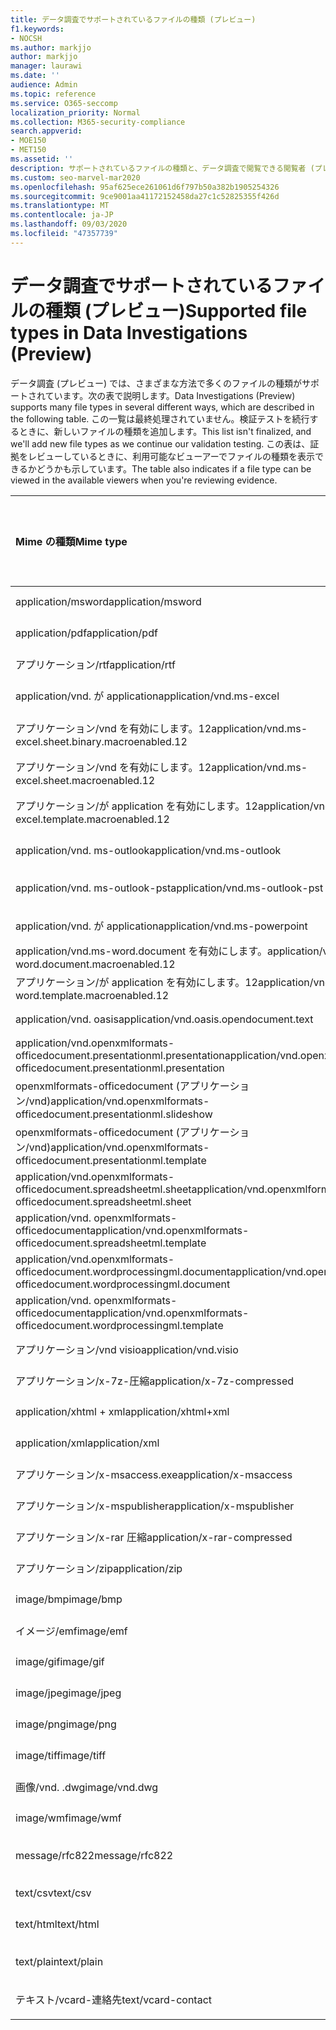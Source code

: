 ```yaml
---
title: データ調査でサポートされているファイルの種類 (プレビュー)
f1.keywords:
- NOCSH
ms.author: markjjo
author: markjjo
manager: laurawi
ms.date: ''
audience: Admin
ms.topic: reference
ms.service: O365-seccomp
localization_priority: Normal
ms.collection: M365-security-compliance
search.appverid:
- MOE150
- MET150
ms.assetid: ''
description: サポートされているファイルの種類と、データ調査で閲覧できる閲覧者 (プレビュー) を一覧にした表。
ms.custom: seo-marvel-mar2020
ms.openlocfilehash: 95af625ece261061d6f797b50a382b1905254326
ms.sourcegitcommit: 9ce9001aa41172152458da27c1c52825355f426d
ms.translationtype: MT
ms.contentlocale: ja-JP
ms.lasthandoff: 09/03/2020
ms.locfileid: "47357739"
---
```

# <a name="supported-file-types-in-data-investigations-preview"></a><span data-ttu-id="5c63f-103">データ調査でサポートされているファイルの種類 (プレビュー)</span><span class="sxs-lookup"><span data-stu-id="5c63f-103">Supported file types in Data Investigations (Preview)</span></span>

<span data-ttu-id="5c63f-104">データ調査 (プレビュー) では、さまざまな方法で多くのファイルの種類がサポートされています。次の表で説明します。</span><span class="sxs-lookup"><span data-stu-id="5c63f-104">Data Investigations (Preview) supports many file types in several different ways, which are described in the following table.</span></span> <span data-ttu-id="5c63f-105">この一覧は最終処理されていません。検証テストを続行するときに、新しいファイルの種類を追加します。</span><span class="sxs-lookup"><span data-stu-id="5c63f-105">This list isn't finalized, and we'll add new file types as we continue our validation testing.</span></span> <span data-ttu-id="5c63f-106">この表は、証拠をレビューしているときに、利用可能なビューアーでファイルの種類を表示できるかどうかも示しています。</span><span class="sxs-lookup"><span data-stu-id="5c63f-106">The table also indicates if a file type can be viewed in the available viewers when you're reviewing evidence.</span></span>

| <span data-ttu-id="5c63f-107">Mime の種類</span><span class="sxs-lookup"><span data-stu-id="5c63f-107">Mime type</span></span> | <span data-ttu-id="5c63f-108">File クラス</span><span class="sxs-lookup"><span data-stu-id="5c63f-108">File class</span></span> | <span data-ttu-id="5c63f-109">ネイティブビューアー</span><span class="sxs-lookup"><span data-stu-id="5c63f-109">Native viewer</span></span> | <span data-ttu-id="5c63f-110">テキストビューアー</span><span class="sxs-lookup"><span data-stu-id="5c63f-110">Text viewer</span></span> | <span data-ttu-id="5c63f-111">ビューアーに注釈を付ける</span><span class="sxs-lookup"><span data-stu-id="5c63f-111">Annotate viewer</span></span> | <span data-ttu-id="5c63f-112">コンテナーの抽出</span><span class="sxs-lookup"><span data-stu-id="5c63f-112">Container extraction</span></span> | <span data-ttu-id="5c63f-113">拡張機能</span><span class="sxs-lookup"><span data-stu-id="5c63f-113">Extensions</span></span> |
| :- | :- | :- | :- | :- | :- | :- |
| <span data-ttu-id="5c63f-114">application/msword</span><span class="sxs-lookup"><span data-stu-id="5c63f-114">application/msword</span></span> | <span data-ttu-id="5c63f-115">文書</span><span class="sxs-lookup"><span data-stu-id="5c63f-115">Document</span></span> | <span data-ttu-id="5c63f-116">はい</span><span class="sxs-lookup"><span data-stu-id="5c63f-116">Yes</span></span> | <span data-ttu-id="5c63f-117">はい</span><span class="sxs-lookup"><span data-stu-id="5c63f-117">Yes</span></span> | <span data-ttu-id="5c63f-118">はい</span><span class="sxs-lookup"><span data-stu-id="5c63f-118">Yes</span></span> | <span data-ttu-id="5c63f-119">いいえ</span><span class="sxs-lookup"><span data-stu-id="5c63f-119">No</span></span> | <span data-ttu-id="5c63f-120">.doc、.dat</span><span class="sxs-lookup"><span data-stu-id="5c63f-120">.doc; .dat</span></span> |
| <span data-ttu-id="5c63f-121">application/pdf</span><span class="sxs-lookup"><span data-stu-id="5c63f-121">application/pdf</span></span> | <span data-ttu-id="5c63f-122">文書</span><span class="sxs-lookup"><span data-stu-id="5c63f-122">Document</span></span> | <span data-ttu-id="5c63f-123">はい</span><span class="sxs-lookup"><span data-stu-id="5c63f-123">Yes</span></span> | <span data-ttu-id="5c63f-124">はい</span><span class="sxs-lookup"><span data-stu-id="5c63f-124">Yes</span></span> | <span data-ttu-id="5c63f-125">はい</span><span class="sxs-lookup"><span data-stu-id="5c63f-125">Yes</span></span> | <span data-ttu-id="5c63f-126">いいえ</span><span class="sxs-lookup"><span data-stu-id="5c63f-126">No</span></span> | <span data-ttu-id="5c63f-127">.pdf</span><span class="sxs-lookup"><span data-stu-id="5c63f-127">.pdf</span></span> |
| <span data-ttu-id="5c63f-128">アプリケーション/rtf</span><span class="sxs-lookup"><span data-stu-id="5c63f-128">application/rtf</span></span> | <span data-ttu-id="5c63f-129">文書</span><span class="sxs-lookup"><span data-stu-id="5c63f-129">Document</span></span> | <span data-ttu-id="5c63f-130">はい</span><span class="sxs-lookup"><span data-stu-id="5c63f-130">Yes</span></span> | <span data-ttu-id="5c63f-131">はい</span><span class="sxs-lookup"><span data-stu-id="5c63f-131">Yes</span></span> | <span data-ttu-id="5c63f-132">はい</span><span class="sxs-lookup"><span data-stu-id="5c63f-132">Yes</span></span> | <span data-ttu-id="5c63f-133">いいえ</span><span class="sxs-lookup"><span data-stu-id="5c63f-133">No</span></span> | <span data-ttu-id="5c63f-134">.rtf;。.doc</span><span class="sxs-lookup"><span data-stu-id="5c63f-134">.rtf;.doc</span></span> |
| <span data-ttu-id="5c63f-135">application/vnd. が application</span><span class="sxs-lookup"><span data-stu-id="5c63f-135">application/vnd.ms-excel</span></span> | <span data-ttu-id="5c63f-136">文書</span><span class="sxs-lookup"><span data-stu-id="5c63f-136">Document</span></span> | <span data-ttu-id="5c63f-137">はい</span><span class="sxs-lookup"><span data-stu-id="5c63f-137">Yes</span></span> | <span data-ttu-id="5c63f-138">はい</span><span class="sxs-lookup"><span data-stu-id="5c63f-138">Yes</span></span> | <span data-ttu-id="5c63f-139">はい</span><span class="sxs-lookup"><span data-stu-id="5c63f-139">Yes</span></span> | <span data-ttu-id="5c63f-140">いいえ</span><span class="sxs-lookup"><span data-stu-id="5c63f-140">No</span></span> | <span data-ttu-id="5c63f-141">.xls、.dat</span><span class="sxs-lookup"><span data-stu-id="5c63f-141">.xls; .dat</span></span> |
| <span data-ttu-id="5c63f-142">アプリケーション/vnd を有効にします。12</span><span class="sxs-lookup"><span data-stu-id="5c63f-142">application/vnd.ms-excel.sheet.binary.macroenabled.12</span></span> | <span data-ttu-id="5c63f-143">生産性/オープンドキュメント形式</span><span class="sxs-lookup"><span data-stu-id="5c63f-143">Productivity / Open Document Format</span></span> | <span data-ttu-id="5c63f-144">はい</span><span class="sxs-lookup"><span data-stu-id="5c63f-144">Yes</span></span> | <span data-ttu-id="5c63f-145">はい</span><span class="sxs-lookup"><span data-stu-id="5c63f-145">Yes</span></span> | <span data-ttu-id="5c63f-146">いいえ</span><span class="sxs-lookup"><span data-stu-id="5c63f-146">No</span></span> | <span data-ttu-id="5c63f-147">いいえ</span><span class="sxs-lookup"><span data-stu-id="5c63f-147">No</span></span> | <span data-ttu-id="5c63f-148">.xlsb</span><span class="sxs-lookup"><span data-stu-id="5c63f-148">.xlsb</span></span> |
| <span data-ttu-id="5c63f-149">アプリケーション/vnd を有効にします。12</span><span class="sxs-lookup"><span data-stu-id="5c63f-149">application/vnd.ms-excel.sheet.macroenabled.12</span></span> | <span data-ttu-id="5c63f-150">文書</span><span class="sxs-lookup"><span data-stu-id="5c63f-150">Document</span></span> | <span data-ttu-id="5c63f-151">はい</span><span class="sxs-lookup"><span data-stu-id="5c63f-151">Yes</span></span> | <span data-ttu-id="5c63f-152">はい</span><span class="sxs-lookup"><span data-stu-id="5c63f-152">Yes</span></span> | <span data-ttu-id="5c63f-153">はい</span><span class="sxs-lookup"><span data-stu-id="5c63f-153">Yes</span></span> | <span data-ttu-id="5c63f-154">いいえ</span><span class="sxs-lookup"><span data-stu-id="5c63f-154">No</span></span> | <span data-ttu-id="5c63f-155">.xlsm</span><span class="sxs-lookup"><span data-stu-id="5c63f-155">.xlsm</span></span> |
| <span data-ttu-id="5c63f-156">アプリケーション/が application を有効にします。12</span><span class="sxs-lookup"><span data-stu-id="5c63f-156">application/vnd.ms-excel.template.macroenabled.12</span></span> | <span data-ttu-id="5c63f-157">生産性/オープンドキュメント形式</span><span class="sxs-lookup"><span data-stu-id="5c63f-157">Productivity / Open Document Format</span></span> | <span data-ttu-id="5c63f-158">いいえ</span><span class="sxs-lookup"><span data-stu-id="5c63f-158">No</span></span> | <span data-ttu-id="5c63f-159">はい</span><span class="sxs-lookup"><span data-stu-id="5c63f-159">Yes</span></span> | <span data-ttu-id="5c63f-160">いいえ</span><span class="sxs-lookup"><span data-stu-id="5c63f-160">No</span></span> | <span data-ttu-id="5c63f-161">いいえ</span><span class="sxs-lookup"><span data-stu-id="5c63f-161">No</span></span> | <span data-ttu-id="5c63f-162">。 xltm</span><span class="sxs-lookup"><span data-stu-id="5c63f-162">.xltm</span></span> |
| <span data-ttu-id="5c63f-163">application/vnd. ms-outlook</span><span class="sxs-lookup"><span data-stu-id="5c63f-163">application/vnd.ms-outlook</span></span> | <span data-ttu-id="5c63f-164">生産性</span><span class="sxs-lookup"><span data-stu-id="5c63f-164">Productivity</span></span> | <span data-ttu-id="5c63f-165">いいえ</span><span class="sxs-lookup"><span data-stu-id="5c63f-165">No</span></span> | <span data-ttu-id="5c63f-166">いいえ</span><span class="sxs-lookup"><span data-stu-id="5c63f-166">No</span></span> | <span data-ttu-id="5c63f-167">いいえ</span><span class="sxs-lookup"><span data-stu-id="5c63f-167">No</span></span> | <span data-ttu-id="5c63f-168">いいえ</span><span class="sxs-lookup"><span data-stu-id="5c63f-168">No</span></span> | <span data-ttu-id="5c63f-169">.msg</span><span class="sxs-lookup"><span data-stu-id="5c63f-169">.msg</span></span> |
| <span data-ttu-id="5c63f-170">application/vnd. ms-outlook-pst</span><span class="sxs-lookup"><span data-stu-id="5c63f-170">application/vnd.ms-outlook-pst</span></span> | <span data-ttu-id="5c63f-171">生産性/コラボレーション</span><span class="sxs-lookup"><span data-stu-id="5c63f-171">Productivity / Collaboration</span></span> | <span data-ttu-id="5c63f-172">いいえ</span><span class="sxs-lookup"><span data-stu-id="5c63f-172">No</span></span> | <span data-ttu-id="5c63f-173">いいえ</span><span class="sxs-lookup"><span data-stu-id="5c63f-173">No</span></span> | <span data-ttu-id="5c63f-174">いいえ</span><span class="sxs-lookup"><span data-stu-id="5c63f-174">No</span></span> | <span data-ttu-id="5c63f-175">はい</span><span class="sxs-lookup"><span data-stu-id="5c63f-175">Yes</span></span> | <span data-ttu-id="5c63f-176">.pst</span><span class="sxs-lookup"><span data-stu-id="5c63f-176">.pst</span></span> |
| <span data-ttu-id="5c63f-177">application/vnd. が application</span><span class="sxs-lookup"><span data-stu-id="5c63f-177">application/vnd.ms-powerpoint</span></span> | <span data-ttu-id="5c63f-178">文書</span><span class="sxs-lookup"><span data-stu-id="5c63f-178">Document</span></span> | <span data-ttu-id="5c63f-179">はい</span><span class="sxs-lookup"><span data-stu-id="5c63f-179">Yes</span></span> | <span data-ttu-id="5c63f-180">はい</span><span class="sxs-lookup"><span data-stu-id="5c63f-180">Yes</span></span> | <span data-ttu-id="5c63f-181">はい</span><span class="sxs-lookup"><span data-stu-id="5c63f-181">Yes</span></span> | <span data-ttu-id="5c63f-182">いいえ</span><span class="sxs-lookup"><span data-stu-id="5c63f-182">No</span></span> | <span data-ttu-id="5c63f-183">.ppt; .pps;。なべ</span><span class="sxs-lookup"><span data-stu-id="5c63f-183">.ppt; .pps;.pot</span></span> |
| <span data-ttu-id="5c63f-184">application/vnd.ms-word.document を有効にします。</span><span class="sxs-lookup"><span data-stu-id="5c63f-184">application/vnd.ms-word.document.macroenabled.12</span></span> | <span data-ttu-id="5c63f-185">文書</span><span class="sxs-lookup"><span data-stu-id="5c63f-185">Document</span></span> | <span data-ttu-id="5c63f-186">はい</span><span class="sxs-lookup"><span data-stu-id="5c63f-186">Yes</span></span> | <span data-ttu-id="5c63f-187">はい</span><span class="sxs-lookup"><span data-stu-id="5c63f-187">Yes</span></span> | <span data-ttu-id="5c63f-188">はい</span><span class="sxs-lookup"><span data-stu-id="5c63f-188">Yes</span></span> | <span data-ttu-id="5c63f-189">いいえ</span><span class="sxs-lookup"><span data-stu-id="5c63f-189">No</span></span> | <span data-ttu-id="5c63f-190">.docm</span><span class="sxs-lookup"><span data-stu-id="5c63f-190">.docm</span></span> |
| <span data-ttu-id="5c63f-191">アプリケーション/が application を有効にします。12</span><span class="sxs-lookup"><span data-stu-id="5c63f-191">application/vnd.ms-word.template.macroenabled.12</span></span> | <span data-ttu-id="5c63f-192">文書</span><span class="sxs-lookup"><span data-stu-id="5c63f-192">Document</span></span> | <span data-ttu-id="5c63f-193">はい</span><span class="sxs-lookup"><span data-stu-id="5c63f-193">Yes</span></span> | <span data-ttu-id="5c63f-194">はい</span><span class="sxs-lookup"><span data-stu-id="5c63f-194">Yes</span></span> | <span data-ttu-id="5c63f-195">はい</span><span class="sxs-lookup"><span data-stu-id="5c63f-195">Yes</span></span> | <span data-ttu-id="5c63f-196">いいえ</span><span class="sxs-lookup"><span data-stu-id="5c63f-196">No</span></span> | <span data-ttu-id="5c63f-197">normal.dotm</span><span class="sxs-lookup"><span data-stu-id="5c63f-197">.dotm</span></span> |
| <span data-ttu-id="5c63f-198">application/vnd. oasis</span><span class="sxs-lookup"><span data-stu-id="5c63f-198">application/vnd.oasis.opendocument.text</span></span> | <span data-ttu-id="5c63f-199">文書</span><span class="sxs-lookup"><span data-stu-id="5c63f-199">Document</span></span> | <span data-ttu-id="5c63f-200">はい</span><span class="sxs-lookup"><span data-stu-id="5c63f-200">Yes</span></span> | <span data-ttu-id="5c63f-201">はい</span><span class="sxs-lookup"><span data-stu-id="5c63f-201">Yes</span></span> | <span data-ttu-id="5c63f-202">はい</span><span class="sxs-lookup"><span data-stu-id="5c63f-202">Yes</span></span> | <span data-ttu-id="5c63f-203">いいえ</span><span class="sxs-lookup"><span data-stu-id="5c63f-203">No</span></span> | <span data-ttu-id="5c63f-204">odt</span><span class="sxs-lookup"><span data-stu-id="5c63f-204">.odt;</span></span>  |
| <span data-ttu-id="5c63f-205">application/vnd.openxmlformats-officedocument.presentationml.presentation</span><span class="sxs-lookup"><span data-stu-id="5c63f-205">application/vnd.openxmlformats-officedocument.presentationml.presentation</span></span> | <span data-ttu-id="5c63f-206">文書</span><span class="sxs-lookup"><span data-stu-id="5c63f-206">Document</span></span> | <span data-ttu-id="5c63f-207">はい</span><span class="sxs-lookup"><span data-stu-id="5c63f-207">Yes</span></span> | <span data-ttu-id="5c63f-208">はい</span><span class="sxs-lookup"><span data-stu-id="5c63f-208">Yes</span></span> | <span data-ttu-id="5c63f-209">はい</span><span class="sxs-lookup"><span data-stu-id="5c63f-209">Yes</span></span> | <span data-ttu-id="5c63f-210">いいえ</span><span class="sxs-lookup"><span data-stu-id="5c63f-210">No</span></span> | <span data-ttu-id="5c63f-211">.pptx</span><span class="sxs-lookup"><span data-stu-id="5c63f-211">.pptx</span></span> |
| <span data-ttu-id="5c63f-212">openxmlformats-officedocument (アプリケーション/vnd)</span><span class="sxs-lookup"><span data-stu-id="5c63f-212">application/vnd.openxmlformats-officedocument.presentationml.slideshow</span></span> | <span data-ttu-id="5c63f-213">生産性/オープンドキュメント形式</span><span class="sxs-lookup"><span data-stu-id="5c63f-213">Productivity / Open Document Format</span></span> | <span data-ttu-id="5c63f-214">はい</span><span class="sxs-lookup"><span data-stu-id="5c63f-214">Yes</span></span> | <span data-ttu-id="5c63f-215">はい</span><span class="sxs-lookup"><span data-stu-id="5c63f-215">Yes</span></span> | <span data-ttu-id="5c63f-216">はい</span><span class="sxs-lookup"><span data-stu-id="5c63f-216">Yes</span></span> | <span data-ttu-id="5c63f-217">いいえ</span><span class="sxs-lookup"><span data-stu-id="5c63f-217">No</span></span> | <span data-ttu-id="5c63f-218">. ppsx</span><span class="sxs-lookup"><span data-stu-id="5c63f-218">.ppsx</span></span> |
| <span data-ttu-id="5c63f-219">openxmlformats-officedocument (アプリケーション/vnd)</span><span class="sxs-lookup"><span data-stu-id="5c63f-219">application/vnd.openxmlformats-officedocument.presentationml.template</span></span> | <span data-ttu-id="5c63f-220">文書</span><span class="sxs-lookup"><span data-stu-id="5c63f-220">Document</span></span> | <span data-ttu-id="5c63f-221">はい</span><span class="sxs-lookup"><span data-stu-id="5c63f-221">Yes</span></span> | <span data-ttu-id="5c63f-222">はい</span><span class="sxs-lookup"><span data-stu-id="5c63f-222">Yes</span></span> | <span data-ttu-id="5c63f-223">はい</span><span class="sxs-lookup"><span data-stu-id="5c63f-223">Yes</span></span> | <span data-ttu-id="5c63f-224">いいえ</span><span class="sxs-lookup"><span data-stu-id="5c63f-224">No</span></span> | <span data-ttu-id="5c63f-225">. potx</span><span class="sxs-lookup"><span data-stu-id="5c63f-225">.potx</span></span> |
| <span data-ttu-id="5c63f-226">application/vnd.openxmlformats-officedocument.spreadsheetml.sheet</span><span class="sxs-lookup"><span data-stu-id="5c63f-226">application/vnd.openxmlformats-officedocument.spreadsheetml.sheet</span></span> | <span data-ttu-id="5c63f-227">文書</span><span class="sxs-lookup"><span data-stu-id="5c63f-227">Document</span></span> | <span data-ttu-id="5c63f-228">はい</span><span class="sxs-lookup"><span data-stu-id="5c63f-228">Yes</span></span> | <span data-ttu-id="5c63f-229">はい</span><span class="sxs-lookup"><span data-stu-id="5c63f-229">Yes</span></span> | <span data-ttu-id="5c63f-230">はい</span><span class="sxs-lookup"><span data-stu-id="5c63f-230">Yes</span></span> | <span data-ttu-id="5c63f-231">いいえ</span><span class="sxs-lookup"><span data-stu-id="5c63f-231">No</span></span> | <span data-ttu-id="5c63f-232">.xlsx</span><span class="sxs-lookup"><span data-stu-id="5c63f-232">.xlsx</span></span> |
| <span data-ttu-id="5c63f-233">application/vnd. openxmlformats-officedocument</span><span class="sxs-lookup"><span data-stu-id="5c63f-233">application/vnd.openxmlformats-officedocument.spreadsheetml.template</span></span> | <span data-ttu-id="5c63f-234">文書</span><span class="sxs-lookup"><span data-stu-id="5c63f-234">Document</span></span> | <span data-ttu-id="5c63f-235">はい</span><span class="sxs-lookup"><span data-stu-id="5c63f-235">Yes</span></span> | <span data-ttu-id="5c63f-236">はい</span><span class="sxs-lookup"><span data-stu-id="5c63f-236">Yes</span></span> | <span data-ttu-id="5c63f-237">はい</span><span class="sxs-lookup"><span data-stu-id="5c63f-237">Yes</span></span> | <span data-ttu-id="5c63f-238">いいえ</span><span class="sxs-lookup"><span data-stu-id="5c63f-238">No</span></span> | <span data-ttu-id="5c63f-239">。 xltx</span><span class="sxs-lookup"><span data-stu-id="5c63f-239">.xltx</span></span> |
| <span data-ttu-id="5c63f-240">application/vnd.openxmlformats-officedocument.wordprocessingml.document</span><span class="sxs-lookup"><span data-stu-id="5c63f-240">application/vnd.openxmlformats-officedocument.wordprocessingml.document</span></span> | <span data-ttu-id="5c63f-241">文書</span><span class="sxs-lookup"><span data-stu-id="5c63f-241">Document</span></span> | <span data-ttu-id="5c63f-242">はい</span><span class="sxs-lookup"><span data-stu-id="5c63f-242">Yes</span></span> | <span data-ttu-id="5c63f-243">はい</span><span class="sxs-lookup"><span data-stu-id="5c63f-243">Yes</span></span> | <span data-ttu-id="5c63f-244">はい</span><span class="sxs-lookup"><span data-stu-id="5c63f-244">Yes</span></span> | <span data-ttu-id="5c63f-245">いいえ</span><span class="sxs-lookup"><span data-stu-id="5c63f-245">No</span></span> | <span data-ttu-id="5c63f-246">.docx</span><span class="sxs-lookup"><span data-stu-id="5c63f-246">.docx</span></span> |
| <span data-ttu-id="5c63f-247">application/vnd. openxmlformats-officedocument</span><span class="sxs-lookup"><span data-stu-id="5c63f-247">application/vnd.openxmlformats-officedocument.wordprocessingml.template</span></span> | <span data-ttu-id="5c63f-248">文書</span><span class="sxs-lookup"><span data-stu-id="5c63f-248">Document</span></span> | <span data-ttu-id="5c63f-249">はい</span><span class="sxs-lookup"><span data-stu-id="5c63f-249">Yes</span></span> | <span data-ttu-id="5c63f-250">はい</span><span class="sxs-lookup"><span data-stu-id="5c63f-250">Yes</span></span> | <span data-ttu-id="5c63f-251">はい</span><span class="sxs-lookup"><span data-stu-id="5c63f-251">Yes</span></span> | <span data-ttu-id="5c63f-252">いいえ</span><span class="sxs-lookup"><span data-stu-id="5c63f-252">No</span></span> | <span data-ttu-id="5c63f-253">.dotx</span><span class="sxs-lookup"><span data-stu-id="5c63f-253">.dotx</span></span> |
| <span data-ttu-id="5c63f-254">アプリケーション/vnd visio</span><span class="sxs-lookup"><span data-stu-id="5c63f-254">application/vnd.visio</span></span> | <span data-ttu-id="5c63f-255">文書</span><span class="sxs-lookup"><span data-stu-id="5c63f-255">Document</span></span> | <span data-ttu-id="5c63f-256">はい</span><span class="sxs-lookup"><span data-stu-id="5c63f-256">Yes</span></span> | <span data-ttu-id="5c63f-257">はい</span><span class="sxs-lookup"><span data-stu-id="5c63f-257">Yes</span></span> | <span data-ttu-id="5c63f-258">はい</span><span class="sxs-lookup"><span data-stu-id="5c63f-258">Yes</span></span> | <span data-ttu-id="5c63f-259">いいえ</span><span class="sxs-lookup"><span data-stu-id="5c63f-259">No</span></span> | <span data-ttu-id="5c63f-260">.vsd</span><span class="sxs-lookup"><span data-stu-id="5c63f-260">.vsd</span></span> |
| <span data-ttu-id="5c63f-261">アプリケーション/x-7z-圧縮</span><span class="sxs-lookup"><span data-stu-id="5c63f-261">application/x-7z-compressed</span></span> | <span data-ttu-id="5c63f-262">Archive/Container</span><span class="sxs-lookup"><span data-stu-id="5c63f-262">Archive / Container</span></span> | <span data-ttu-id="5c63f-263">いいえ</span><span class="sxs-lookup"><span data-stu-id="5c63f-263">No</span></span> | <span data-ttu-id="5c63f-264">いいえ</span><span class="sxs-lookup"><span data-stu-id="5c63f-264">No</span></span> | <span data-ttu-id="5c63f-265">いいえ</span><span class="sxs-lookup"><span data-stu-id="5c63f-265">No</span></span> | <span data-ttu-id="5c63f-266">はい</span><span class="sxs-lookup"><span data-stu-id="5c63f-266">Yes</span></span> | <span data-ttu-id="5c63f-267">. 7z</span><span class="sxs-lookup"><span data-stu-id="5c63f-267">.7z</span></span> |
| <span data-ttu-id="5c63f-268">application/xhtml + xml</span><span class="sxs-lookup"><span data-stu-id="5c63f-268">application/xhtml+xml</span></span> | <span data-ttu-id="5c63f-269">文書</span><span class="sxs-lookup"><span data-stu-id="5c63f-269">Document</span></span> | <span data-ttu-id="5c63f-270">はい</span><span class="sxs-lookup"><span data-stu-id="5c63f-270">Yes</span></span> | <span data-ttu-id="5c63f-271">はい</span><span class="sxs-lookup"><span data-stu-id="5c63f-271">Yes</span></span> | <span data-ttu-id="5c63f-272">はい</span><span class="sxs-lookup"><span data-stu-id="5c63f-272">Yes</span></span> | <span data-ttu-id="5c63f-273">いいえ</span><span class="sxs-lookup"><span data-stu-id="5c63f-273">No</span></span> | <span data-ttu-id="5c63f-274">xhtml</span><span class="sxs-lookup"><span data-stu-id="5c63f-274">.xhtml</span></span> |
| <span data-ttu-id="5c63f-275">application/xml</span><span class="sxs-lookup"><span data-stu-id="5c63f-275">application/xml</span></span> | <span data-ttu-id="5c63f-276">文書</span><span class="sxs-lookup"><span data-stu-id="5c63f-276">Document</span></span> | <span data-ttu-id="5c63f-277">はい</span><span class="sxs-lookup"><span data-stu-id="5c63f-277">Yes</span></span> | <span data-ttu-id="5c63f-278">はい</span><span class="sxs-lookup"><span data-stu-id="5c63f-278">Yes</span></span> | <span data-ttu-id="5c63f-279">はい</span><span class="sxs-lookup"><span data-stu-id="5c63f-279">Yes</span></span> | <span data-ttu-id="5c63f-280">いいえ</span><span class="sxs-lookup"><span data-stu-id="5c63f-280">No</span></span> | <span data-ttu-id="5c63f-281">.xml</span><span class="sxs-lookup"><span data-stu-id="5c63f-281">.xml</span></span> |
| <span data-ttu-id="5c63f-282">アプリケーション/x-msaccess.exe</span><span class="sxs-lookup"><span data-stu-id="5c63f-282">application/x-msaccess</span></span> | <span data-ttu-id="5c63f-283">文書</span><span class="sxs-lookup"><span data-stu-id="5c63f-283">Document</span></span> | <span data-ttu-id="5c63f-284">はい</span><span class="sxs-lookup"><span data-stu-id="5c63f-284">Yes</span></span> | <span data-ttu-id="5c63f-285">はい</span><span class="sxs-lookup"><span data-stu-id="5c63f-285">Yes</span></span> | <span data-ttu-id="5c63f-286">はい</span><span class="sxs-lookup"><span data-stu-id="5c63f-286">Yes</span></span> | <span data-ttu-id="5c63f-287">いいえ</span><span class="sxs-lookup"><span data-stu-id="5c63f-287">No</span></span> | <span data-ttu-id="5c63f-288">.mdb</span><span class="sxs-lookup"><span data-stu-id="5c63f-288">.mdb</span></span> |
| <span data-ttu-id="5c63f-289">アプリケーション/x-mspublisher</span><span class="sxs-lookup"><span data-stu-id="5c63f-289">application/x-mspublisher</span></span> | <span data-ttu-id="5c63f-290">文書</span><span class="sxs-lookup"><span data-stu-id="5c63f-290">Document</span></span> | <span data-ttu-id="5c63f-291">はい</span><span class="sxs-lookup"><span data-stu-id="5c63f-291">Yes</span></span> | <span data-ttu-id="5c63f-292">はい</span><span class="sxs-lookup"><span data-stu-id="5c63f-292">Yes</span></span> | <span data-ttu-id="5c63f-293">はい</span><span class="sxs-lookup"><span data-stu-id="5c63f-293">Yes</span></span> | <span data-ttu-id="5c63f-294">いいえ</span><span class="sxs-lookup"><span data-stu-id="5c63f-294">No</span></span> | <span data-ttu-id="5c63f-295">.pub</span><span class="sxs-lookup"><span data-stu-id="5c63f-295">.pub</span></span> |
| <span data-ttu-id="5c63f-296">アプリケーション/x-rar 圧縮</span><span class="sxs-lookup"><span data-stu-id="5c63f-296">application/x-rar-compressed</span></span> | <span data-ttu-id="5c63f-297">Archive/Container</span><span class="sxs-lookup"><span data-stu-id="5c63f-297">Archive / Container</span></span> | <span data-ttu-id="5c63f-298">いいえ</span><span class="sxs-lookup"><span data-stu-id="5c63f-298">No</span></span> | <span data-ttu-id="5c63f-299">いいえ</span><span class="sxs-lookup"><span data-stu-id="5c63f-299">No</span></span> | <span data-ttu-id="5c63f-300">いいえ</span><span class="sxs-lookup"><span data-stu-id="5c63f-300">No</span></span> | <span data-ttu-id="5c63f-301">はい</span><span class="sxs-lookup"><span data-stu-id="5c63f-301">Yes</span></span> | <span data-ttu-id="5c63f-302">rar</span><span class="sxs-lookup"><span data-stu-id="5c63f-302">.rar</span></span> |
| <span data-ttu-id="5c63f-303">アプリケーション/zip</span><span class="sxs-lookup"><span data-stu-id="5c63f-303">application/zip</span></span> | <span data-ttu-id="5c63f-304">Archive/Container</span><span class="sxs-lookup"><span data-stu-id="5c63f-304">Archive / Container</span></span> | <span data-ttu-id="5c63f-305">いいえ</span><span class="sxs-lookup"><span data-stu-id="5c63f-305">No</span></span> | <span data-ttu-id="5c63f-306">いいえ</span><span class="sxs-lookup"><span data-stu-id="5c63f-306">No</span></span> | <span data-ttu-id="5c63f-307">いいえ</span><span class="sxs-lookup"><span data-stu-id="5c63f-307">No</span></span> | <span data-ttu-id="5c63f-308">はい</span><span class="sxs-lookup"><span data-stu-id="5c63f-308">Yes</span></span> | <span data-ttu-id="5c63f-309">.zip</span><span class="sxs-lookup"><span data-stu-id="5c63f-309">.zip</span></span> |
| <span data-ttu-id="5c63f-310">image/bmp</span><span class="sxs-lookup"><span data-stu-id="5c63f-310">image/bmp</span></span> | <span data-ttu-id="5c63f-311">イメージ</span><span class="sxs-lookup"><span data-stu-id="5c63f-311">Image</span></span> | <span data-ttu-id="5c63f-312">はい</span><span class="sxs-lookup"><span data-stu-id="5c63f-312">Yes</span></span> | <span data-ttu-id="5c63f-313">はい</span><span class="sxs-lookup"><span data-stu-id="5c63f-313">Yes</span></span> | <span data-ttu-id="5c63f-314">はい</span><span class="sxs-lookup"><span data-stu-id="5c63f-314">Yes</span></span> | <span data-ttu-id="5c63f-315">いいえ</span><span class="sxs-lookup"><span data-stu-id="5c63f-315">No</span></span> | <span data-ttu-id="5c63f-316">.bmp</span><span class="sxs-lookup"><span data-stu-id="5c63f-316">.bmp</span></span> |
| <span data-ttu-id="5c63f-317">イメージ/emf</span><span class="sxs-lookup"><span data-stu-id="5c63f-317">image/emf</span></span> | <span data-ttu-id="5c63f-318">イメージ</span><span class="sxs-lookup"><span data-stu-id="5c63f-318">Image</span></span> | <span data-ttu-id="5c63f-319">はい</span><span class="sxs-lookup"><span data-stu-id="5c63f-319">Yes</span></span> | <span data-ttu-id="5c63f-320">はい</span><span class="sxs-lookup"><span data-stu-id="5c63f-320">Yes</span></span> | <span data-ttu-id="5c63f-321">はい</span><span class="sxs-lookup"><span data-stu-id="5c63f-321">Yes</span></span> | <span data-ttu-id="5c63f-322">いいえ</span><span class="sxs-lookup"><span data-stu-id="5c63f-322">No</span></span> | <span data-ttu-id="5c63f-323">.emf</span><span class="sxs-lookup"><span data-stu-id="5c63f-323">.emf</span></span> |
| <span data-ttu-id="5c63f-324">image/gif</span><span class="sxs-lookup"><span data-stu-id="5c63f-324">image/gif</span></span> | <span data-ttu-id="5c63f-325">文書</span><span class="sxs-lookup"><span data-stu-id="5c63f-325">Document</span></span> | <span data-ttu-id="5c63f-326">はい</span><span class="sxs-lookup"><span data-stu-id="5c63f-326">Yes</span></span> | <span data-ttu-id="5c63f-327">はい</span><span class="sxs-lookup"><span data-stu-id="5c63f-327">Yes</span></span> | <span data-ttu-id="5c63f-328">はい</span><span class="sxs-lookup"><span data-stu-id="5c63f-328">Yes</span></span> | <span data-ttu-id="5c63f-329">いいえ</span><span class="sxs-lookup"><span data-stu-id="5c63f-329">No</span></span> | <span data-ttu-id="5c63f-330">.gif</span><span class="sxs-lookup"><span data-stu-id="5c63f-330">.gif</span></span> |
| <span data-ttu-id="5c63f-331">image/jpeg</span><span class="sxs-lookup"><span data-stu-id="5c63f-331">image/jpeg</span></span> | <span data-ttu-id="5c63f-332">イメージ</span><span class="sxs-lookup"><span data-stu-id="5c63f-332">Image</span></span> | <span data-ttu-id="5c63f-333">はい</span><span class="sxs-lookup"><span data-stu-id="5c63f-333">Yes</span></span> | <span data-ttu-id="5c63f-334">はい</span><span class="sxs-lookup"><span data-stu-id="5c63f-334">Yes</span></span> | <span data-ttu-id="5c63f-335">はい</span><span class="sxs-lookup"><span data-stu-id="5c63f-335">Yes</span></span> | <span data-ttu-id="5c63f-336">いいえ</span><span class="sxs-lookup"><span data-stu-id="5c63f-336">No</span></span> | <span data-ttu-id="5c63f-337">.jpg、.jpeg、...jpgt</span><span class="sxs-lookup"><span data-stu-id="5c63f-337">.jpg; .jpeg; .dat;.jpgt</span></span> |
| <span data-ttu-id="5c63f-338">image/png</span><span class="sxs-lookup"><span data-stu-id="5c63f-338">image/png</span></span> | <span data-ttu-id="5c63f-339">イメージ</span><span class="sxs-lookup"><span data-stu-id="5c63f-339">Image</span></span> | <span data-ttu-id="5c63f-340">はい</span><span class="sxs-lookup"><span data-stu-id="5c63f-340">Yes</span></span> | <span data-ttu-id="5c63f-341">はい</span><span class="sxs-lookup"><span data-stu-id="5c63f-341">Yes</span></span> | <span data-ttu-id="5c63f-342">はい</span><span class="sxs-lookup"><span data-stu-id="5c63f-342">Yes</span></span> | <span data-ttu-id="5c63f-343">いいえ</span><span class="sxs-lookup"><span data-stu-id="5c63f-343">No</span></span> | <span data-ttu-id="5c63f-344">.png</span><span class="sxs-lookup"><span data-stu-id="5c63f-344">.png</span></span> |
| <span data-ttu-id="5c63f-345">image/tiff</span><span class="sxs-lookup"><span data-stu-id="5c63f-345">image/tiff</span></span> | <span data-ttu-id="5c63f-346">イメージ</span><span class="sxs-lookup"><span data-stu-id="5c63f-346">Image</span></span> | <span data-ttu-id="5c63f-347">はい</span><span class="sxs-lookup"><span data-stu-id="5c63f-347">Yes</span></span> | <span data-ttu-id="5c63f-348">はい</span><span class="sxs-lookup"><span data-stu-id="5c63f-348">Yes</span></span> | <span data-ttu-id="5c63f-349">はい</span><span class="sxs-lookup"><span data-stu-id="5c63f-349">Yes</span></span> | <span data-ttu-id="5c63f-350">いいえ</span><span class="sxs-lookup"><span data-stu-id="5c63f-350">No</span></span> | <span data-ttu-id="5c63f-351">.tif</span><span class="sxs-lookup"><span data-stu-id="5c63f-351">.tif</span></span> |
| <span data-ttu-id="5c63f-352">画像/vnd. .dwg</span><span class="sxs-lookup"><span data-stu-id="5c63f-352">image/vnd.dwg</span></span> | <span data-ttu-id="5c63f-353">文書</span><span class="sxs-lookup"><span data-stu-id="5c63f-353">Document</span></span> | <span data-ttu-id="5c63f-354">はい</span><span class="sxs-lookup"><span data-stu-id="5c63f-354">Yes</span></span> | <span data-ttu-id="5c63f-355">はい</span><span class="sxs-lookup"><span data-stu-id="5c63f-355">Yes</span></span> | <span data-ttu-id="5c63f-356">はい</span><span class="sxs-lookup"><span data-stu-id="5c63f-356">Yes</span></span> | <span data-ttu-id="5c63f-357">いいえ</span><span class="sxs-lookup"><span data-stu-id="5c63f-357">No</span></span> | <span data-ttu-id="5c63f-358">.dwg;。dxf</span><span class="sxs-lookup"><span data-stu-id="5c63f-358">.dwg;.dxf;</span></span> |
| <span data-ttu-id="5c63f-359">image/wmf</span><span class="sxs-lookup"><span data-stu-id="5c63f-359">image/wmf</span></span> | <span data-ttu-id="5c63f-360">文書</span><span class="sxs-lookup"><span data-stu-id="5c63f-360">Document</span></span> | <span data-ttu-id="5c63f-361">はい</span><span class="sxs-lookup"><span data-stu-id="5c63f-361">Yes</span></span> | <span data-ttu-id="5c63f-362">はい</span><span class="sxs-lookup"><span data-stu-id="5c63f-362">Yes</span></span> | <span data-ttu-id="5c63f-363">はい</span><span class="sxs-lookup"><span data-stu-id="5c63f-363">Yes</span></span> | <span data-ttu-id="5c63f-364">いいえ</span><span class="sxs-lookup"><span data-stu-id="5c63f-364">No</span></span> | <span data-ttu-id="5c63f-365">.wmf</span><span class="sxs-lookup"><span data-stu-id="5c63f-365">.wmf</span></span> |
| <span data-ttu-id="5c63f-366">message/rfc822</span><span class="sxs-lookup"><span data-stu-id="5c63f-366">message/rfc822</span></span> | <span data-ttu-id="5c63f-367">生産性/コラボレーション</span><span class="sxs-lookup"><span data-stu-id="5c63f-367">Productivity / Collaboration</span></span> | <span data-ttu-id="5c63f-368">いいえ</span><span class="sxs-lookup"><span data-stu-id="5c63f-368">No</span></span> | <span data-ttu-id="5c63f-369">いいえ</span><span class="sxs-lookup"><span data-stu-id="5c63f-369">No</span></span> | <span data-ttu-id="5c63f-370">いいえ</span><span class="sxs-lookup"><span data-stu-id="5c63f-370">No</span></span> | <span data-ttu-id="5c63f-371">いいえ</span><span class="sxs-lookup"><span data-stu-id="5c63f-371">No</span></span> | <span data-ttu-id="5c63f-372">.eml</span><span class="sxs-lookup"><span data-stu-id="5c63f-372">.eml</span></span> |
| <span data-ttu-id="5c63f-373">text/csv</span><span class="sxs-lookup"><span data-stu-id="5c63f-373">text/csv</span></span> | <span data-ttu-id="5c63f-374">文書</span><span class="sxs-lookup"><span data-stu-id="5c63f-374">Document</span></span> | <span data-ttu-id="5c63f-375">はい</span><span class="sxs-lookup"><span data-stu-id="5c63f-375">Yes</span></span> | <span data-ttu-id="5c63f-376">はい</span><span class="sxs-lookup"><span data-stu-id="5c63f-376">Yes</span></span> | <span data-ttu-id="5c63f-377">はい</span><span class="sxs-lookup"><span data-stu-id="5c63f-377">Yes</span></span> | <span data-ttu-id="5c63f-378">いいえ</span><span class="sxs-lookup"><span data-stu-id="5c63f-378">No</span></span> | <span data-ttu-id="5c63f-379">.csv</span><span class="sxs-lookup"><span data-stu-id="5c63f-379">.csv</span></span> |
| <span data-ttu-id="5c63f-380">text/html</span><span class="sxs-lookup"><span data-stu-id="5c63f-380">text/html</span></span> | <span data-ttu-id="5c63f-381">文書</span><span class="sxs-lookup"><span data-stu-id="5c63f-381">Document</span></span> | <span data-ttu-id="5c63f-382">はい</span><span class="sxs-lookup"><span data-stu-id="5c63f-382">Yes</span></span> | <span data-ttu-id="5c63f-383">はい</span><span class="sxs-lookup"><span data-stu-id="5c63f-383">Yes</span></span> | <span data-ttu-id="5c63f-384">はい</span><span class="sxs-lookup"><span data-stu-id="5c63f-384">Yes</span></span> | <span data-ttu-id="5c63f-385">いいえ</span><span class="sxs-lookup"><span data-stu-id="5c63f-385">No</span></span> | <span data-ttu-id="5c63f-386">.html;。shtml.dll; .htm</span><span class="sxs-lookup"><span data-stu-id="5c63f-386">.html;.shtml; .htm</span></span> |
| <span data-ttu-id="5c63f-387">text/plain</span><span class="sxs-lookup"><span data-stu-id="5c63f-387">text/plain</span></span> | <span data-ttu-id="5c63f-388">文書</span><span class="sxs-lookup"><span data-stu-id="5c63f-388">Document</span></span> | <span data-ttu-id="5c63f-389">はい</span><span class="sxs-lookup"><span data-stu-id="5c63f-389">Yes</span></span> | <span data-ttu-id="5c63f-390">はい</span><span class="sxs-lookup"><span data-stu-id="5c63f-390">Yes</span></span> | <span data-ttu-id="5c63f-391">はい</span><span class="sxs-lookup"><span data-stu-id="5c63f-391">Yes</span></span> | <span data-ttu-id="5c63f-392">いいえ</span><span class="sxs-lookup"><span data-stu-id="5c63f-392">No</span></span> | <span data-ttu-id="5c63f-393">.txt、.css、。con; pl; .csv; .dat</span><span class="sxs-lookup"><span data-stu-id="5c63f-393">.txt; .css;.con; .pl; .csv; .dat</span></span> |
| <span data-ttu-id="5c63f-394">テキスト/vcard-連絡先</span><span class="sxs-lookup"><span data-stu-id="5c63f-394">text/vcard-contact</span></span> | <span data-ttu-id="5c63f-395">文書</span><span class="sxs-lookup"><span data-stu-id="5c63f-395">Document</span></span> | <span data-ttu-id="5c63f-396">はい</span><span class="sxs-lookup"><span data-stu-id="5c63f-396">Yes</span></span> | <span data-ttu-id="5c63f-397">はい</span><span class="sxs-lookup"><span data-stu-id="5c63f-397">Yes</span></span> | <span data-ttu-id="5c63f-398">はい</span><span class="sxs-lookup"><span data-stu-id="5c63f-398">Yes</span></span> | <span data-ttu-id="5c63f-399">いいえ</span><span class="sxs-lookup"><span data-stu-id="5c63f-399">No</span></span> | <span data-ttu-id="5c63f-400">.vcf</span><span class="sxs-lookup"><span data-stu-id="5c63f-400">.vcf</span></span> |
||||||||
